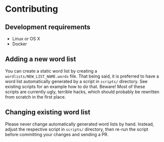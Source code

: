 Contributing
============

Development requirements
------------------------

* Linux or OS X
* Docker

Adding a new word list
----------------------

You can create a static word list by creating a `wordlists/NEW_LIST_NAME.words`
file. That being said, it is preferred to have a word list automatically
generated by a script in `scripts/` directory. See existing scripts for an
example how to do that. Beware! Most of these scripts are currently ugly,
terrible hacks, which should probably be rewritten from scratch in the first
place.

Changing existing word list
---------------------------

Please never change automatically generated word lists by hand. Instead, adjust
the respective script in `scripts/` directory, then re-run the script before
committing your changes and sending a PR.
